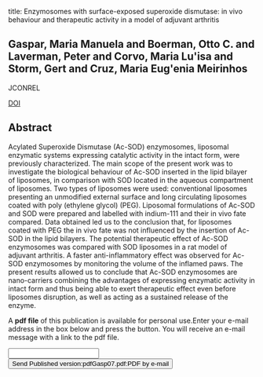 title: Enzymosomes with surface-exposed superoxide dismutase: in vivo behaviour and therapeutic activity in a model of adjuvant arthritis

## Gaspar, Maria Manuela and Boerman, Otto C. and Laverman, Peter and Corvo, Maria Lu'isa and Storm, Gert and Cruz, Maria Eug'enia Meirinhos
JCONREL

<a href="https://doi.org/10.1016/j.jconrel.2006.10.018">DOI</a>

## Abstract
Acylated Superoxide Dismutase (Ac-SOD) enzymosomes, liposomal enzymatic systems expressing catalytic activity in the intact form, were previously characterized. The main scope of the present work was to investigate the biological behaviour of Ac-SOD inserted in the lipid bilayer of liposomes, in comparison with SOD located in the aqueous compartment of liposomes. Two types of liposomes were used: conventional liposomes presenting an unmodified external surface and long circulating liposomes coated with poly (ethylene glycol) (PEG). Liposomal formulations of Ac-SOD and SOD were prepared and labelled with indium-111 and their in vivo fate compared. Data obtained led us to the conclusion that, for liposomes coated with PEG the in vivo fate was not influenced by the insertion of Ac-SOD in the lipid bilayers. The potential therapeutic effect of Ac-SOD enzymosomes was compared with SOD liposomes in a rat model of adjuvant arthritis. A faster anti-inflammatory effect was observed for Ac-SOD enzymosomes by monitoring the volume of the inflamed paws. The present results allowed us to conclude that Ac-SOD enzymosomes are nano-carriers combining the advantages of expressing enzymatic activity in intact form and thus being able to exert therapeutic effect even before liposomes disruption, as well as acting as a sustained release of the enzyme.

A <b>pdf file</b> of this publication is available for personal use.Enter your e-mail address in the box below and press the button. You will receive an e-mail message with a link to the pdf file.
<form action="sender.php">  <input type="text" name="email">  <input type="submit" value="Send Published version:pdfGasp07.pdf:PDF by e-mail"></form>